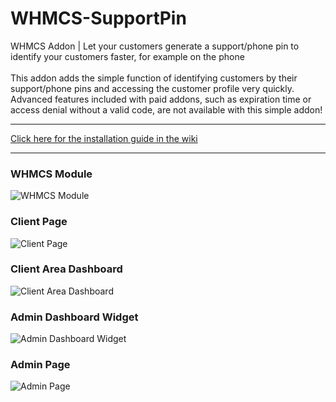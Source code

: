 # WHMCS-SupportPin
WHMCS Addon | Let your customers generate a support/phone pin to identify your customers faster, for example on the phone<br>
<br>
This addon adds the simple function of identifying customers by their support/phone pins and accessing the customer profile very quickly.<br>
Advanced features included with paid addons, such as expiration time or access denial without a valid code, are not available with this simple addon!


------------

[Click here for the installation guide in the wiki](https://github.com/fbrettnich/WHMCS-SupportPin/wiki/Installation "Click here for the installation guide in the wiki")

------------
### WHMCS Module
![WHMCS Module](https://cdn.fbrettnich.de/github/WHMCS-SupportPin/images/module-info.png "WHMCS Module")

### Client Page
![Client Page](https://cdn.fbrettnich.de/github/WHMCS-SupportPin/images/client-page.png "Client Page")

### Client Area Dashboard
![Client Area Dashboard](https://cdn.fbrettnich.de/github/WHMCS-SupportPin/images/clientarea.png "Client Area Dashboard")

### Admin Dashboard Widget
![Admin Dashboard Widget](https://cdn.fbrettnich.de/github/WHMCS-SupportPin/images/admin-widget.png "Admin Dashboard Widget")

### Admin Page
![Admin Page](https://cdn.fbrettnich.de/github/WHMCS-SupportPin/images/admin-page.png "Admin Page")
